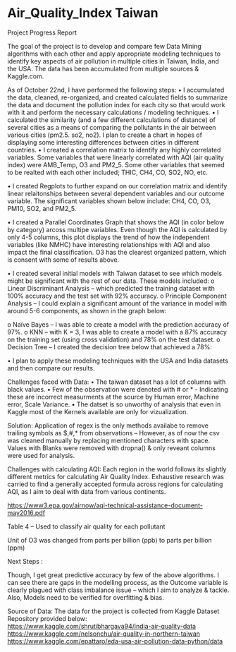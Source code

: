 # Air_Quality_Index Taiwan

Project Progress Report


The goal of the project is to develop and compare few Data Mining algorithms with each other and apply appropriate modeling techniques to identify key aspects of air pollution in multiple cities in Taiwan, India, and the USA. The data has been accumulated from multiple sources & Kaggle.com. 

As of October 22nd, I have performed the following steps:
•	I accumulated the data, cleaned, re-organized, and created calculated fields to summarize the data and document the pollution index for each city so that would work with it and perform the necessary calculations / modeling techniques.
•	I calculated the similarity (and a few different calculations of distance) of several cities as a means of comparing the pollutants in the air between various cities (pm2.5. so2, no2). I plan to create a chart in hopes of displaying some interesting differences between cities in different countries.
•	I created a correlation matrix to identify any highly correlated variables. Some variables that were linearly correlated with AQI (air quality index) were AMB_Temp, O3 and PM2_5. Some other variables that seemed to be realted with each other included; THIC, CH4, CO, SO2, NO, etc.







•	I created Regplots to further expand on our correlation matrix and identify linear relaitonships between several dependent variables and our outcome variable. The significant variables shown below include: CH4, CO, O3, PM10, SO2, and PM2_5. 



•	I created a Parallel Coordinates Graph that shows the AQI (in color below by category) arcoss multipe variables. Even though the AQI is calculated by only 4-5 columns, this plot displays the trend of how the independent variables (like NMHC) have interesting relationships with AQI and also impact the final classification. O3 has the clearest organized pattern, which is consent with some of results above. 


•	I created several initial models with Taiwan dataset to see which models might be significant with the rest of our data. These models included:
o	Linear Discriminant Analysis – which predicted the training dataset with 100% accuracy and the test set with 92% accuracy. 
o	Principle Component Analysis – I could explain a significant amount of the variance in model with around 5-6 components, as shown in the graph below: 

o	Naïve Bayes – I was able to create a model with the prediction accuracy of 97%. 
o	KNN – with K = 3, I was able to create a model with a 87% accuracy on the training set (using cross validation) and 78% on the test dataset. 
o	Decision Tree – I created the decision tree below that achieved a 78%: 

•	I plan to apply these modeling techniques with the USA and India datasets and then compare our results. 

Challenges faced with Data: 
•	The taiwan dataset has a lot of columns with black values.
•	Few of the observation were denoted with # or *  - Indicating these are incorrect measurments at the source by Human error, Machine error, Scale Variance.
•	The datset is so unworthy of analysis that even in Kaggle most of the Kernels available are only for vizualization.

Solution:
Application of regex is the only methods availabe to remove trailing symbols as $,#,* from observations – However, as of now the csv was cleaned manually by replacing mentioned characters with space.
Values with Blanks were removed with dropna() & only reveant columns were used for analysis.

Challenges with calculating AQI:
Each region in the world follows its slightly different metrics for calculating Air Quality Index.
Exhaustive research was carried to find a generally accepted formula across regions for calculating AQI, as I aim to deal with data from various continents.

https://www3.epa.gov/airnow/aqi-technical-assistance-document-may2016.pdf

Table 4 – Used to classify air quality for each pollutant

Unit of O3 was changed from parts per billion (ppb) to parts per billion (ppm)

Next Steps :

Though, I get great predictive accuracy by few of the above algorithms.
I can see there are gaps in the modelling process, as the Outcome variable is clearly plagued with class imbalance issue – which I aim to analyze & tackle.
Also, Models need to be verified for overfitting & bias.


Source of Data:
The data for the project is collected from Kaggle Dataset Repository provided below:
https://www.kaggle.com/shrutibhargava94/india-air-quality-data
https://www.kaggle.com/nelsonchu/air-quality-in-northern-taiwan
https://www.kaggle.com/epattaro/eda-usa-air-pollution-data-python/data

